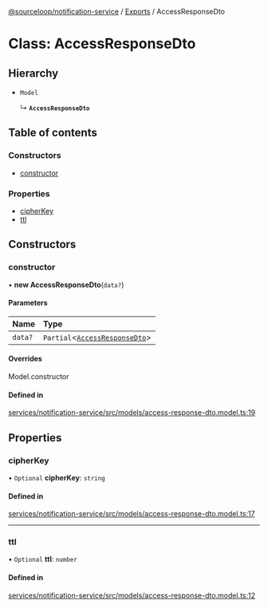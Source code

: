 [@sourceloop/notification-service](../README.md) / [Exports](../modules.md) / AccessResponseDto

# Class: AccessResponseDto

## Hierarchy

- `Model`

  ↳ **`AccessResponseDto`**

## Table of contents

### Constructors

- [constructor](AccessResponseDto.md#constructor)

### Properties

- [cipherKey](AccessResponseDto.md#cipherkey)
- [ttl](AccessResponseDto.md#ttl)

## Constructors

### constructor

• **new AccessResponseDto**(`data?`)

#### Parameters

| Name | Type |
| :------ | :------ |
| `data?` | `Partial`<[`AccessResponseDto`](AccessResponseDto.md)\> |

#### Overrides

Model.constructor

#### Defined in

[services/notification-service/src/models/access-response-dto.model.ts:19](https://github.com/sourcefuse/loopback4-microservice-catalog/blob/b93c60ac7/services/notification-service/src/models/access-response-dto.model.ts#L19)

## Properties

### cipherKey

• `Optional` **cipherKey**: `string`

#### Defined in

[services/notification-service/src/models/access-response-dto.model.ts:17](https://github.com/sourcefuse/loopback4-microservice-catalog/blob/b93c60ac7/services/notification-service/src/models/access-response-dto.model.ts#L17)

___

### ttl

• `Optional` **ttl**: `number`

#### Defined in

[services/notification-service/src/models/access-response-dto.model.ts:12](https://github.com/sourcefuse/loopback4-microservice-catalog/blob/b93c60ac7/services/notification-service/src/models/access-response-dto.model.ts#L12)
